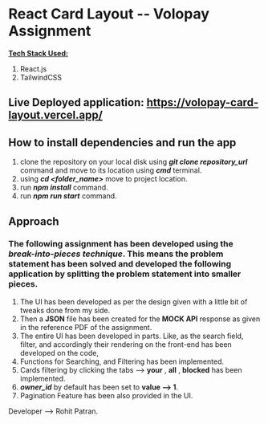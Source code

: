 # **React Card Layout -- Volopay Assignment**
<ins>**Tech Stack Used:**</ins>
1. React.js
2. TailwindCSS

## Live Deployed application: https://volopay-card-layout.vercel.app/

## How to install dependencies and run the app
1. clone the repository on your local disk using ***git clone repository_url*** command and move to its location using ***cmd*** terminal.
2. using ***cd <folder_name>*** move to project location.
3. run  ***npm install*** command.
4. run ***npm run start*** command.

## Approach
### The following assignment has been developed using the ***break-into-pieces technique***. This means the problem statement has been solved and developed the following application by splitting the problem statement into smaller pieces.

1. The UI has been developed as per the design given with a little bit of tweaks done from my side.
2. Then a **JSON** file has been created for the **MOCK API** response as given in the reference PDF of the assignment.
3. The entire UI has been developed in parts. Like, as the search field, filter, and accordingly their rendering on the front-end has been developed on the code,
4. Functions for Searching, and Filtering has been implemented.
5. Cards filtering by clicking the tabs --> **your** , **all** , **blocked** has been implemented.
6. _**owner_id**_ by default has been set to **value --> 1**.
7. Pagination Feature has been also provided in the UI.

Developer --> Rohit Patran.
